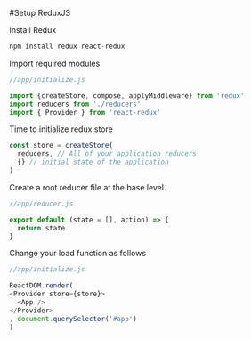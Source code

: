 #Setup ReduxJS  

Install Redux
```js
npm install redux react-redux
```

Import required modules
```js
//app/initialize.js

import {createStore, compose, applyMiddleware} from 'redux'
import reducers from './reducers'
import { Provider } from 'react-redux'
```


Time to initialize redux store
```js
const store = createStore(
  reducers, // All of your application reducers
  {} // initial state of the application
)
```


Create a root reducer file at the base level.
```js
//app/reducer.js

export default (state = [], action) => {
  return state
}
```


Change your load function as follows

```js
//app/initialize.js

ReactDOM.render(
<Provider store={store}>
  <App />
</Provider>
, document.querySelector('#app')
)
```